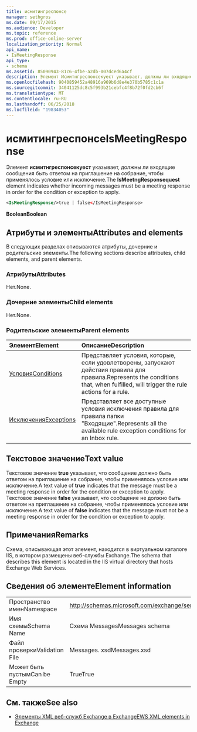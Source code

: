 ```yaml
---
title: исмитингреспонсе
manager: sethgros
ms.date: 09/17/2015
ms.audience: Developer
ms.topic: reference
ms.prod: office-online-server
localization_priority: Normal
api_name:
- IsMeetingResponse
api_type:
- schema
ms.assetid: 85090943-81c6-4fbe-a2db-007dced6a4cf
description: Элемент Исмитнгреспонсекуест указывает, должны ли входящие сообщения быть ответом на приглашение на собрание, чтобы применялось условие или исключение.
ms.openlocfilehash: 9040859452a48916a969b6d8e4e370b5785c1c1a
ms.sourcegitcommit: 34041125dc8c5f993b21cebfc4f8b72f0fd2cb6f
ms.translationtype: MT
ms.contentlocale: ru-RU
ms.lasthandoff: 06/25/2018
ms.locfileid: "19834053"
---
```

# <a name="ismeetingresponse"></a><span data-ttu-id="723a9-103">исмитингреспонсе</span><span class="sxs-lookup"><span data-stu-id="723a9-103">IsMeetingResponse</span></span>

<span data-ttu-id="723a9-104">Элемент **исмитнгреспонсекуест** указывает, должны ли входящие сообщения быть ответом на приглашение на собрание, чтобы применялось условие или исключение.</span><span class="sxs-lookup"><span data-stu-id="723a9-104">The **IsMeetngResponsequest** element indicates whether incoming messages must be a meeting response in order for the condition or exception to apply.</span></span> 
  
```XML
<IsMeetingResponse/>true | false</IsMeetingResponse>
```

 <span data-ttu-id="723a9-105">**Boolean**</span><span class="sxs-lookup"><span data-stu-id="723a9-105">**Boolean**</span></span>
## <a name="attributes-and-elements"></a><span data-ttu-id="723a9-106">Атрибуты и элементы</span><span class="sxs-lookup"><span data-stu-id="723a9-106">Attributes and elements</span></span>

<span data-ttu-id="723a9-107">В следующих разделах описываются атрибуты, дочерние и родительские элементы.</span><span class="sxs-lookup"><span data-stu-id="723a9-107">The following sections describe attributes, child elements, and parent elements.</span></span>
  
### <a name="attributes"></a><span data-ttu-id="723a9-108">Атрибуты</span><span class="sxs-lookup"><span data-stu-id="723a9-108">Attributes</span></span>

<span data-ttu-id="723a9-109">Нет.</span><span class="sxs-lookup"><span data-stu-id="723a9-109">None.</span></span>
  
### <a name="child-elements"></a><span data-ttu-id="723a9-110">Дочерние элементы</span><span class="sxs-lookup"><span data-stu-id="723a9-110">Child elements</span></span>

<span data-ttu-id="723a9-111">Нет.</span><span class="sxs-lookup"><span data-stu-id="723a9-111">None.</span></span>
  
### <a name="parent-elements"></a><span data-ttu-id="723a9-112">Родительские элементы</span><span class="sxs-lookup"><span data-stu-id="723a9-112">Parent elements</span></span>

|<span data-ttu-id="723a9-113">**Элемент**</span><span class="sxs-lookup"><span data-stu-id="723a9-113">**Element**</span></span>|<span data-ttu-id="723a9-114">**Описание**</span><span class="sxs-lookup"><span data-stu-id="723a9-114">**Description**</span></span>|
|:-----|:-----|
|[<span data-ttu-id="723a9-115">Условия</span><span class="sxs-lookup"><span data-stu-id="723a9-115">Conditions</span></span>](conditions.md) <br/> |<span data-ttu-id="723a9-116">Представляет условия, которые, если удовлетворены, запускают действия правила для правила.</span><span class="sxs-lookup"><span data-stu-id="723a9-116">Represents the conditions that, when fulfilled, will trigger the rule actions for a rule.</span></span>  <br/> |
|[<span data-ttu-id="723a9-117">Исключения</span><span class="sxs-lookup"><span data-stu-id="723a9-117">Exceptions</span></span>](exceptions.md) <br/> |<span data-ttu-id="723a9-118">Представляет все доступные условия исключения правила для правила папки "Входящие".</span><span class="sxs-lookup"><span data-stu-id="723a9-118">Represents all the available rule exception conditions for an Inbox rule.</span></span>  <br/> |
   
## <a name="text-value"></a><span data-ttu-id="723a9-119">Текстовое значение</span><span class="sxs-lookup"><span data-stu-id="723a9-119">Text value</span></span>

<span data-ttu-id="723a9-120">Текстовое значение **true** указывает, что сообщение должно быть ответом на приглашение на собрание, чтобы применялось условие или исключение.</span><span class="sxs-lookup"><span data-stu-id="723a9-120">A text value of **true** indicates that the message must be a meeting response in order for the condition or exception to apply.</span></span> <span data-ttu-id="723a9-121">Текстовое значение **false** указывает, что сообщение не должно быть ответом на приглашение на собрание, чтобы применялось условие или исключение.</span><span class="sxs-lookup"><span data-stu-id="723a9-121">A text value of **false** indicates that the message must not be a meeting response in order for the condition or exception to apply.</span></span> 
  
## <a name="remarks"></a><span data-ttu-id="723a9-122">Примечания</span><span class="sxs-lookup"><span data-stu-id="723a9-122">Remarks</span></span>

<span data-ttu-id="723a9-123">Схема, описывающая этот элемент, находится в виртуальном каталоге IIS, в котором размещены веб-службы Exchange.</span><span class="sxs-lookup"><span data-stu-id="723a9-123">The schema that describes this element is located in the IIS virtual directory that hosts Exchange Web Services.</span></span>
  
## <a name="element-information"></a><span data-ttu-id="723a9-124">Сведения об элементе</span><span class="sxs-lookup"><span data-stu-id="723a9-124">Element information</span></span>

|||
|:-----|:-----|
|<span data-ttu-id="723a9-125">Пространство имен</span><span class="sxs-lookup"><span data-stu-id="723a9-125">Namespace</span></span>  <br/> |http://schemas.microsoft.com/exchange/services/2006/messages  <br/> |
|<span data-ttu-id="723a9-126">Имя схемы</span><span class="sxs-lookup"><span data-stu-id="723a9-126">Schema Name</span></span>  <br/> |<span data-ttu-id="723a9-127">Схема Messages</span><span class="sxs-lookup"><span data-stu-id="723a9-127">Messages schema</span></span>  <br/> |
|<span data-ttu-id="723a9-128">Файл проверки</span><span class="sxs-lookup"><span data-stu-id="723a9-128">Validation File</span></span>  <br/> |<span data-ttu-id="723a9-129">Messages. xsd</span><span class="sxs-lookup"><span data-stu-id="723a9-129">Messages.xsd</span></span>  <br/> |
|<span data-ttu-id="723a9-130">Может быть пустым</span><span class="sxs-lookup"><span data-stu-id="723a9-130">Can be Empty</span></span>  <br/> |<span data-ttu-id="723a9-131">True</span><span class="sxs-lookup"><span data-stu-id="723a9-131">True</span></span>  <br/> |
   
## <a name="see-also"></a><span data-ttu-id="723a9-132">См. также</span><span class="sxs-lookup"><span data-stu-id="723a9-132">See also</span></span>



- [<span data-ttu-id="723a9-133">Элементы XML веб-служб Exchange в Exchange</span><span class="sxs-lookup"><span data-stu-id="723a9-133">EWS XML elements in Exchange</span></span>](ews-xml-elements-in-exchange.md)


